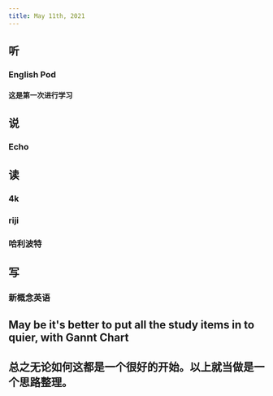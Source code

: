 ```yaml
---
title: May 11th, 2021
---
```


## 听
### English Pod
#### 这是第一次进行学习
## 说
### Echo
## 读
### 4k
### riji
### 哈利波特
## 写
### 新概念英语
## May be it's better to put all the study items in to quier, with Gannt Chart
##
## 总之无论如何这都是一个很好的开始。以上就当做是一个思路整理。
##
